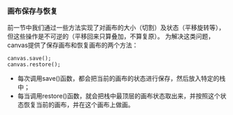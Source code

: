 ### 画布保存与恢复

前一节中我们通过一些方法实现了对画布的大小（切割）及状态（平移旋转等），但这些操作是不可逆的（平移回来只算叠加，不算复原）。
为解决这类问题，canvas提供了保存画布和恢复画布的两个方法：
```
canvas.save();
canvas.restore();
```
* 每次调用save()函数，都会把当前的画布的状态进行保存，然后放入特定的栈中；
* 每当调用restore()函数，就会把栈中最顶层的画布状态取出来，并按照这个状态恢复当前的画布，并在这个画布上做画。


